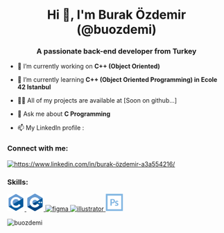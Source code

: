 

<h1 align="center">Hi 👋, I'm Burak Özdemir (@buozdemi) </h1>
<h3 align="center">A passionate back-end developer from Turkey</h3>

- 🔭 I’m currently working on **C++ (Object Oriented)**

- 🌱 I’m currently learning **C++ (Object Oriented Programming) in Ecole 42 Istanbul**

- 👨‍💻 All of my projects are available at [Soon on github...]

- 💬 Ask me about **C Programming**

- 📫 My LinkedIn profile : 


<h3 align="left">Connect with me:</h3>
<p align="left">
<a href="https://linkedin.com/in/https://www.linkedin.com/in/burak-özdemir-a3a554216/" target="blank"><img align="center" src="https://raw.githubusercontent.com/rahuldkjain/github-profile-readme-generator/master/src/images/icons/Social/linked-in-alt.svg" alt="https://www.linkedin.com/in/burak-özdemir-a3a554216/" height="30" width="40" /></a>
</p>

<h3 align="left">Skills:</h3>
<p align="left"> <a href="https://www.cprogramming.com/" target="_blank" rel="noreferrer"> <img src="https://raw.githubusercontent.com/devicons/devicon/master/icons/c/c-original.svg" alt="c" width="40" height="40"/> </a> <a href="https://www.w3schools.com/cpp/" target="_blank" rel="noreferrer"> <img src="https://raw.githubusercontent.com/devicons/devicon/master/icons/cplusplus/cplusplus-original.svg" alt="cplusplus" width="40" height="40"/> </a> <a href="https://www.figma.com/" target="_blank" rel="noreferrer"> <img src="https://www.vectorlogo.zone/logos/figma/figma-icon.svg" alt="figma" width="40" height="40"/> </a> <a href="https://www.adobe.com/in/products/illustrator.html" target="_blank" rel="noreferrer"> <img src="https://www.vectorlogo.zone/logos/adobe_illustrator/adobe_illustrator-icon.svg" alt="illustrator" width="40" height="40"/> </a> <a href="https://www.photoshop.com/en" target="_blank" rel="noreferrer"> <img src="https://raw.githubusercontent.com/devicons/devicon/master/icons/photoshop/photoshop-line.svg" alt="photoshop" width="40" height="40"/> </a> </p>

<p><img align="center" src="https://github-readme-stats.vercel.app/api/top-langs?username=buozdemi&show_icons=true&locale=en&layout=compact" alt="buozdemi" /></p>
<!---
For now, I will share my Ecole 42 Istanbul project codes with you.
--->
